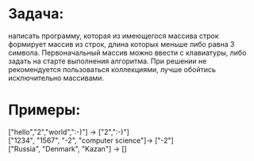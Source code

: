 # Задача:
написать программу, которая из имеющегося массива строк формирует массив из строк, длина которых меньше либо равна 3 символа.
Первоначальный массив можно ввести с клавиатуры, либо задать на старте выполнения алгоритма.
При решении не рекомендуется пользоваться коллекциями, лучше обойтись исключительно массивами.
# Примеры:
["hello","2","world",":-)"] -> ["2",":-)"] <br />
["1234", "1567", "-2", "computer science"]-> ["-2"] <br />
["Russia", "Denmark", "Kazan"] -> [] <br />
